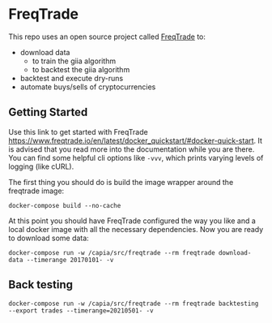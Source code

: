 # FreqTrade
This repo uses an open source project called [FreqTrade](https://github.com/freqtrade/freqtrade) to:
- download data
  - to train the giia algorithm
  - to backtest the giia algorithm
- backtest and execute dry-runs
- automate buys/sells of cryptocurrencies

## Getting Started
Use this link to get started with FreqTrade https://www.freqtrade.io/en/latest/docker_quickstart/#docker-quick-start. 
It is advised that you read more into the documentation while you are there. You can find some helpful cli options like 
`-vvv`, which prints varying levels of logging (like cURL). 

The first thing you should do is build the image wrapper around the freqtrade image:
```
docker-compose build --no-cache
```

At this point you should have FreqTrade configured the way you like and a local docker image with all the necessary 
dependencies. Now you are ready to download some data:
```
docker-compose run -w /capia/src/freqtrade --rm freqtrade download-data --timerange 20170101- -v
```

## Back testing
```
docker-compose run -w /capia/src/freqtrade --rm freqtrade backtesting --export trades --timerange=20210501- -v
```

